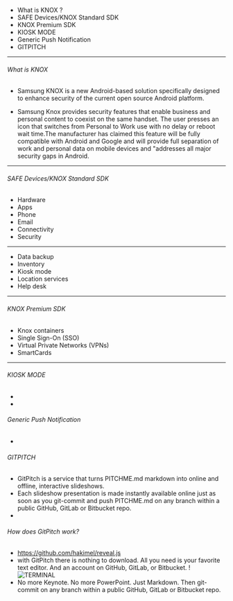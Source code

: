 
* What is KNOX ?
* SAFE Devices/KNOX Standard SDK
* KNOX Premium SDK
* KIOSK MODE
* Generic Push Notification
* GITPITCH
---
###### What is KNOX
- Samsung KNOX is a new Android-based solution specifically designed to enhance security of the current open source Android platform.

- Samsung Knox provides security features that enable business and personal content to coexist on the same handset. The user presses an icon that switches from Personal to Work use with no delay or reboot wait time.The manufacturer has claimed this feature will be fully compatible with Android and Google and will provide full separation of work and personal data on mobile devices and "addresses all major security gaps in Android.
---
###### SAFE Devices/KNOX Standard SDK
- Hardware 
- Apps 
- Phone 
- Email 
- Connectivity 
- Security

---
- Data backup 
- Inventory 
- Kiosk mode
- Location services
- Help desk
---
###### KNOX Premium SDK
- Knox containers 
- Single Sign-On (SSO) 
- Virtual Private Networks (VPNs) 
- SmartCards 
---
###### KIOSK MODE
- 
-
###### Generic Push Notification
- 
###### GITPITCH
- GitPitch is a service that turns PITCHME.md markdown into online and offline, interactive slideshows.
- Each slideshow presentation is made instantly available online just as soon as you git-commit and push PITCHME.md on any branch within a public GitHub, GitLab or Bitbucket repo.
- 

###### How does GitPitch work?
- https://github.com/hakimel/reveal.js
- with GitPitch there is nothing to download. All you need is your favorite text editor. And an account on GitHub, GitLab, or Bitbucket.
!![TERMINAL](https://d1z75bzl1vljy2.cloudfront.net/hello-world/terminal.png)
- No more Keynote. No more PowerPoint. Just Markdown. Then git-commit on any branch within a public GitHub, GitLab or Bitbucket repo.
